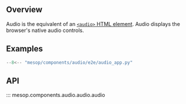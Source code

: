 ## Overview

Audio is the equivalent of an [`<audio>` HTML element](https://developer.mozilla.org/en-US/docs/Web/HTML/Element/audio). Audio displays the browser's native audio controls.

## Examples

```python
--8<-- "mesop/components/audio/e2e/audio_app.py"
```

## API

::: mesop.components.audio.audio.audio
